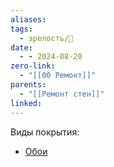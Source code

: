 ```yaml
---
aliases: 
tags:
  - зрелость/🌱
date:
  - - 2024-08-20
zero-link:
  - "[[00 Ремонт]]"
parents:
  - "[[Ремонт стен]]"
linked:
---
```

Виды покрытия:
- [Обои](Обои.md)